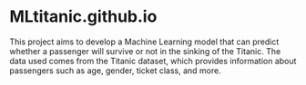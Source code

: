 # MLtitanic.github.io
This project aims to develop a Machine Learning model that can predict whether a passenger will survive or not in the sinking of the Titanic. The data used comes from the Titanic dataset, which provides information about passengers such as age, gender, ticket class, and more.
